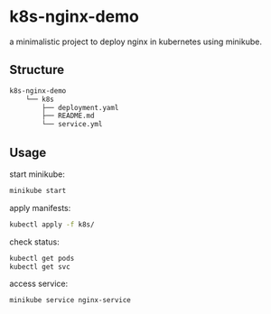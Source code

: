 # k8s-nginx-demo

a minimalistic project to deploy nginx in kubernetes using minikube.

## Structure

```bash
k8s-nginx-demo
    └── k8s
        ├── deployment.yaml
        ├── README.md
        └── service.yml
```

## Usage

start minikube:

```bash
minikube start 
```

apply manifests:

```bash
kubectl apply -f k8s/
```

check status:

```bash
kubectl get pods
kubectl get svc
```

access service:

```bash
minikube service nginx-service
```

